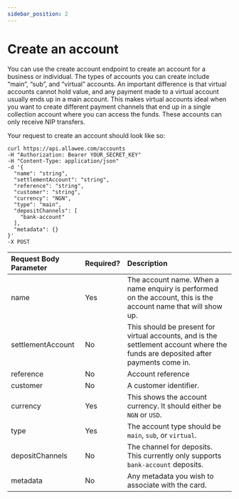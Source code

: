 ```yaml
---
sidebar_position: 2
---
```


# Create an account

You can use the create account endpoint to create an account for a business or individual. The types of accounts you can create include “main”, “sub”, and “virtual” accounts. An important difference is that virtual accounts cannot hold value, and any payment made to a virtual account usually ends up in a main account. This makes virtual accounts ideal when you want to create different payment channels that end up in a single collection account where you can access the funds. These accounts can only receive NIP transfers.

Your request to create an account should look like so:

```
curl https://api.allawee.com/accounts
-H "Authorization: Bearer YOUR_SECRET_KEY"
-H "Content-Type: application/json"
-d '{
  "name": "string",
  "settlementAccount": "string",
  "reference": "string",
  "customer": "string",
  "currency": "NGN",
  "type": "main",
  "depositChannels": [
    "bank-account"
  ],
  "metadata": {}
}'
-X POST
```

| Request Body Parameter | Required? | Description |
| :---- | :---- | :---- |
| name | Yes | The account name. When a name enquiry is performed on the account, this is the account name that will show up. |
| settlementAccount | No | This should be present for virtual accounts, and is the settlement account where the funds are deposited after payments come in. |
| reference | No | Account reference |
| customer | No | A customer identifier. |
| currency | Yes | This shows the account currency. It should either be `NGN` or `USD`. |
| type | Yes | The account type should be `main`, `sub`, or `virtual`. |
| depositChannels | No | The channel for deposits. This currently only supports `bank-account` deposits. |
| metadata | No | Any metadata you wish to associate with the card. |

